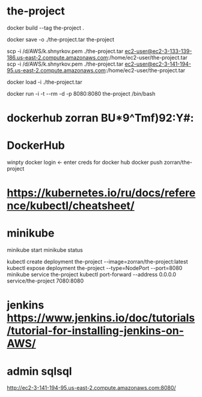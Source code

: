 # the-project

docker build --tag the-project .

docker save -o ./the-project.tar the-project

scp -i /d/AWS/k.shnyrkov.pem ./the-project.tar ec2-user@ec2-3-133-139-186.us-east-2.compute.amazonaws.com:/home/ec2-user/the-project.tar
scp -i /d/AWS/k.shnyrkov.pem ./the-project.tar ec2-user@ec2-3-141-194-95.us-east-2.compute.amazonaws.com:/home/ec2-user/the-project.tar


docker load -i ./the-project.tar

docker run -i -t --rm -d -p 8080:8080 the-project /bin/bash

# dockerhub zorran BU*9^Tmf)92:Y#:


# DockerHub
winpty docker login <- enter creds for docker hub
docker push zorran/the-project

# https://kubernetes.io/ru/docs/reference/kubectl/cheatsheet/
# minikube
minikube start
minikube status

kubectl create deployment the-project --image=zorran/the-project:latest
kubectl expose deployment the-project --type=NodePort --port=8080
minikube service the-project
kubectl port-forward --address 0.0.0.0 service/the-project 7080:8080

# jenkins https://www.jenkins.io/doc/tutorials/tutorial-for-installing-jenkins-on-AWS/
# admin sqlsql
http://ec2-3-141-194-95.us-east-2.compute.amazonaws.com:8080/